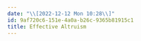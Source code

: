 ```yaml
---
date: "\\[2022-12-12 Mon 10:28\\]"
id: 9af720c6-151e-4a0a-b26c-9365b81915c1
title: Effective Altruism
---
```


